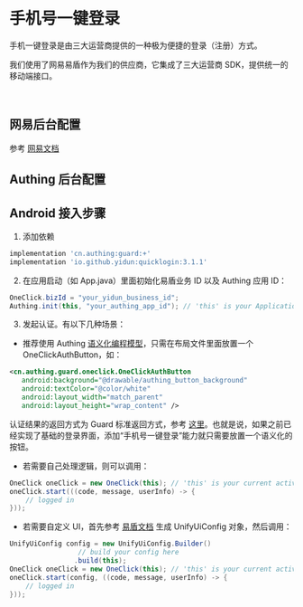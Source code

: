 # 手机号一键登录

手机一键登录是由三大运营商提供的一种极为便捷的登录（注册）方式。

我们使用了网易易盾作为我们的供应商，它集成了三大运营商 SDK，提供统一的移动端接口。

<br>

## 网易后台配置

参考 [网易文档](https://support.dun.163.com/documents/287305921855672320?docId=424413790996844544)

## Authing 后台配置

## Android 接入步骤

1. 添加依赖

```groovy
implementation 'cn.authing:guard:+'
implementation 'io.github.yidun:quicklogin:3.1.1'
```

2. 在应用启动（如 App.java）里面初始化易盾业务 ID 以及 Authing 应用 ID：

```java
OneClick.bizId = "your_yidun_business_id";
Authing.init(this, "your_authing_app_id"); // 'this' is your Application or initial activity
```

3. 发起认证。有以下几种场景：

* 推荐使用 Authing [语义化编程模型](./design.md)，只需在布局文件里面放置一个 OneClickAuthButton，如：

 ```xml
 <cn.authing.guard.oneclick.OneClickAuthButton
    android:background="@drawable/authing_button_background"
    android:textColor="@color/white"
    android:layout_width="match_parent"
    android:layout_height="wrap_content" />
 ```

认证结果的返回方式为 Guard 标准返回方式，参考 [这里](../index_zh.md)。也就是说，如果之前已经实现了基础的登录界面，添加“手机号一键登录”能力就只需要放置一个语义化的按钮。

* 若需要自己处理逻辑，则可以调用：

```java
OneClick oneClick = new OneClick(this); // 'this' is your current activity
oneClick.start(((code, message, userInfo) -> {
    // logged in
}));
```

* 若需要自定义 UI，首先参考 [易盾文档](https://gitee.com/netease_yidun/quickpass-android-demo) 生成 UnifyUiConfig 对象，然后调用：

```java
UnifyUiConfig config = new UnifyUiConfig.Builder()
                 // build your config here
                .build(this);
OneClick oneClick = new OneClick(this); // 'this' is your current activity
oneClick.start(config, ((code, message, userInfo) -> {
    // logged in
}));
```